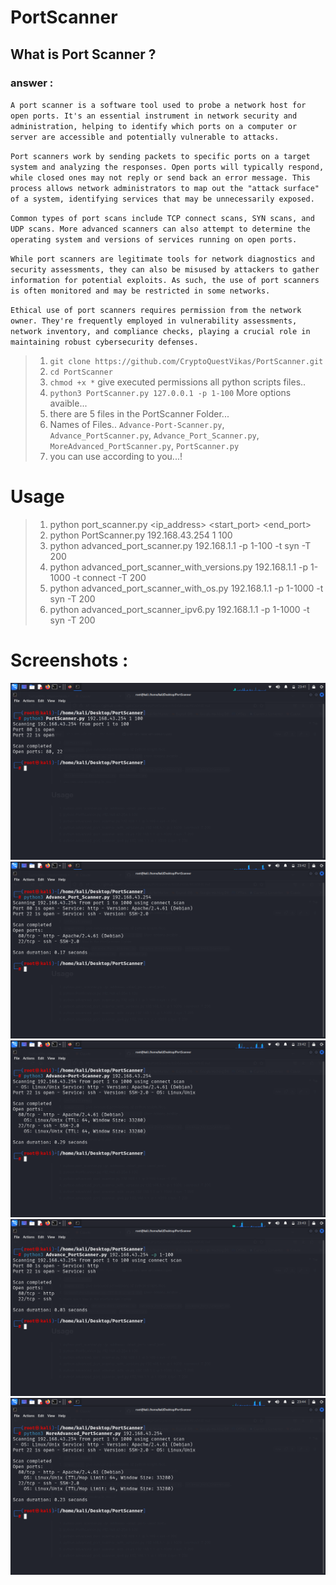 # PortScanner
## What is Port Scanner ?
### answer :

``A port scanner is a software tool used to probe a network host for open ports. It's an essential instrument in network security and administration, helping to identify which ports on a computer or server are accessible and potentially vulnerable to attacks.``

``Port scanners work by sending packets to specific ports on a target system and analyzing the responses. Open ports will typically respond, while closed ones may not reply or send back an error message. This process allows network administrators to map out the "attack surface" of a system, identifying services that may be unnecessarily exposed.``

``Common types of port scans include TCP connect scans, SYN scans, and UDP scans. More advanced scanners can also attempt to determine the operating system and versions of services running on open ports.``

``While port scanners are legitimate tools for network diagnostics and security assessments, they can also be misused by attackers to gather information for potential exploits. As such, the use of port scanners is often monitored and may be restricted in some networks.``

``Ethical use of port scanners requires permission from the network owner. They're frequently employed in vulnerability assessments, network inventory, and compliance checks, playing a crucial role in maintaining robust cybersecurity defenses.``


> 1. ``git clone https://github.com/CryptoQuestVikas/PortScanner.git``
> 2. ``cd PortScanner``
> 3. ``chmod +x *`` give executed permissions all python scripts files..
> 4. ``python3 PortScanner.py 127.0.0.1 -p 1-100`` More options avaible...
> 5. there are 5 files in the PortScanner Folder...
> 6. Names of Files..  ``Advance-Port-Scanner.py``, ``Advance_PortScanner.py``, ``Advance_Port_Scanner.py``, ``MoreAdvanced_PortScanner.py``, ``PortScanner.py``
> 7. you can use according to you...!

# **Usage**
> 1. python port_scanner.py <ip_address> <start_port> <end_port>
> 2. python PortScanner.py 192.168.43.254 1 100
> 3. python advanced_port_scanner.py 192.168.1.1 -p 1-100 -t syn -T 200
> 4. python advanced_port_scanner_with_versions.py 192.168.1.1 -p 1-1000 -t connect -T 200
> 5. python advanced_port_scanner_with_os.py 192.168.1.1 -p 1-1000 -t syn -T 200
> 6. python advanced_port_scanner_ipv6.py 192.168.1.1 -p 1-1000 -t syn -T 200

# **Screenshots :**
![](img/1.png)
![](img/2.png)
![](img/3.png)
![](img/4.png)
![](img/5.png)
